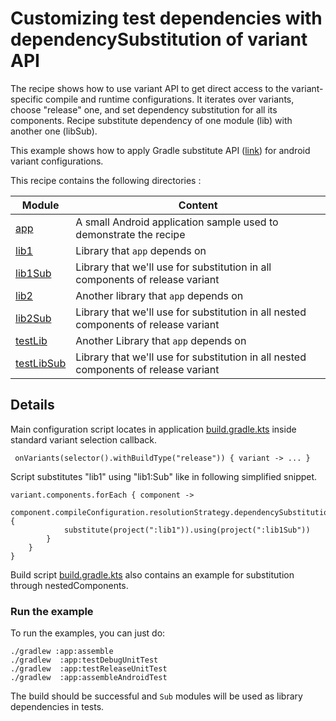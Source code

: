 # Customizing test dependencies with dependencySubstitution of variant API

The recipe shows how to use variant API to get direct access to the variant-specific compile and
runtime configurations. It iterates over variants, choose "release" one,
and set dependency substitution for all its components. Recipe substitute dependency of one module (lib)
with another one (libSub).

This example shows how to apply Gradle substitute API ([link](https://docs.gradle.org/current/userguide/resolution_rules.html#sec:dependency_substitution_rules))
for android variant configurations.

This recipe contains the following directories :

| Module                   | Content                                                                             |
|--------------------------|-------------------------------------------------------------------------------------|
| [app](app)               | A small Android application sample used to demonstrate the recipe                   |
| [lib1](lib1)             | Library that `app` depends on                                                       |
| [lib1Sub](lib1Sub)       | Library that we'll use for substitution in all components of release variant        |
| [lib2](lib2)             | Another library that `app` depends on                                               |
| [lib2Sub](lib2Sub)       | Library that we'll use for substitution in all nested components of release variant |
| [testLib](testLib)       | Another Library that `app` depends on                                               |
| [testLibSub](testLibSub) | Library that we'll use for substitution in all nested components of release variant |

## Details
Main configuration script locates in application [build.gradle.kts](app/build.gradle.kts)
inside standard variant selection callback.
```
 onVariants(selector().withBuildType("release")) { variant -> ... }
```
Script substitutes "lib1" using "lib1:Sub" like in following simplified snippet.
```
variant.components.forEach { component ->
   component.compileConfiguration.resolutionStrategy.dependencySubstitution {
            substitute(project(":lib1")).using(project(":lib1Sub"))
        }
    }
}
```
Build script [build.gradle.kts](app/build.gradle.kts) also contains an example for substitution through nestedComponents.


### Run the example
To run the examples, you can just do:
```
./gradlew :app:assemble
./gradlew  :app:testDebugUnitTest
./gradlew  :app:testReleaseUnitTest
./gradlew  :app:assembleAndroidTest
```
The build should be successful and `Sub` modules will be used as library dependencies in tests.
